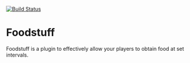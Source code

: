 [![Build Status](https://travis-ci.com/grisstyl/Foodstuff.svg?branch=master)](https://travis-ci.com/grisstyl/Foodstuff)

# Foodstuff

Foodstuff is a plugin to effectively allow your players to obtain food at set intervals.